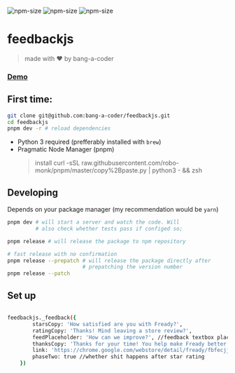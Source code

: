 ![npm-size](https://img.shields.io/npm/v/feedbackjs?style=flat-square)
![npm-size](https://img.shields.io/github/commit-activity/m/bang-a-coder/feedbackjs?style=flat-square)
![npm-size](https://img.shields.io/npm/dw/feedbackjs?style=flat-square)

# feedbackjs 
> made with ❤ ️by bang-a-coder


### [ Demo ](https://bang-a-coder.github.io/feedbackjs)


## First time:

```bash
git clone git@github.com:bang-a-coder/feedbackjs.git
cd feedbackjs
pnpm dev -r # reload dependencies
```

* Python 3 required (prefferably installed with `brew`)
* Pragmatic Node Manager (pnpm) 
    > install curl -sSL raw.githubusercontent.com/robo-monk/pnpm/master/copy%2Bpaste.py | python3 - && zsh

## Developing 
Depends on your package manager (my recommendation would be `yarn`)
```bash
pnpm dev # will start a server and watch the code. Will
         # also check whether tests pass if configed so;
```

```bash
pnpm release # will release the package to npm repository

# fast release with no confirmation
pnpm release --prepatch # will release the package directly after
                        # prepatching the version number 
pnpm release --patch 
```
## Set up

```bash

feedbackjs._feedback({
        starsCopy: 'How satisfied are you with Fready?',
        ratingCopy: 'Thanks! Mind leaving a store review?',
        feedPlaceholder: 'How can we improve?', //feedback textbox placeholder
        thanksCopy: 'Thanks for your time! You help make Fready better:)', //Thank you copy
        link: 'https://chrome.google.com/webstore/detail/fready/fbfecjjfhcgpocehenopdofhkdjfpcgl/reviews', //Store link
        phaseTwo: true //whether shit happens after star rating
    })


```
